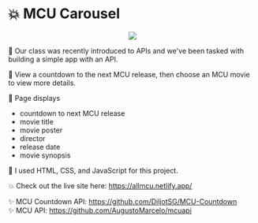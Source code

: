 # 💥 MCU Carousel

<p align="center">
<img src="https://github.com/bytesbybianca/readme-assets/blob/main/project-images/mcu-main.gif?raw=true">
</p>

🎯 Our class was recently introduced to APIs and we've been tasked with building a simple app with an API.

🧩 View a countdown to the next MCU release, then choose an MCU movie to view more details.

📜 Page displays
- countdown to next MCU release
- movie title
- movie poster
- director
- release date
- movie synopsis

🤖 I used HTML, CSS, and JavaScript for this project.

💥 Check out the live site here: https://allmcu.netlify.app/

✨ MCU Countdown API: https://github.com/DiljotSG/MCU-Countdown<br>
✨ MCU API: https://github.com/AugustoMarcelo/mcuapi
